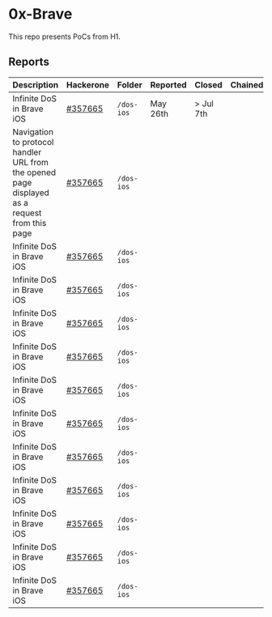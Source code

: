 # 0x-Brave

This repo presents PoCs from H1.

## Reports

<!-- https://hackerone.com/reports/ -->

| Description                                                                                   | Hackerone         | Folder     | Reported | Closed    | Chained |
| --------------------------------------------------------------------------------------------- | ----------------- | ---------- | -------- | --------- | ------- |
| Infinite DoS in Brave iOS                                                                     | [#357665](357665) | `/dos-ios` | May 26th | > Jul 7th |         |
| Navigation to protocol handler URL from the opened page displayed as a request from this page | [#357665](357665) | `/dos-ios` |          |           |
| Infinite DoS in Brave iOS                                                                     | [#357665](357665) | `/dos-ios` |          |           |
| Infinite DoS in Brave iOS                                                                     | [#357665](357665) | `/dos-ios` |          |           |
| Infinite DoS in Brave iOS                                                                     | [#357665](357665) | `/dos-ios` |          |           |
| Infinite DoS in Brave iOS                                                                     | [#357665](357665) | `/dos-ios` |          |           |
| Infinite DoS in Brave iOS                                                                     | [#357665](357665) | `/dos-ios` |          |           |
| Infinite DoS in Brave iOS                                                                     | [#357665](357665) | `/dos-ios` |          |           |
| Infinite DoS in Brave iOS                                                                     | [#357665](357665) | `/dos-ios` |          |           |
| Infinite DoS in Brave iOS                                                                     | [#357665](357665) | `/dos-ios` |          |           |
| Infinite DoS in Brave iOS                                                                     | [#357665](357665) | `/dos-ios` |          |           |
| Infinite DoS in Brave iOS                                                                     | [#357665](357665) | `/dos-ios` |          |           |
| Infinite DoS in Brave iOS                                                                     | [#357665](357665) | `/dos-ios` |          |           |
